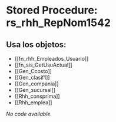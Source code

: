 # Stored Procedure: rs_rhh_RepNom1542

## Usa los objetos:
- [[fn_rhh_Empleados_Usuario]]
- [[fn_sis_GetUsuActual]]
- [[Gen_Ccosto]]
- [[Gen_clasif1]]
- [[Gen_compania]]
- [[Gen_sucursal]]
- [[Rhh_consprima]]
- [[Rhh_emplea]]

*No code available.*
